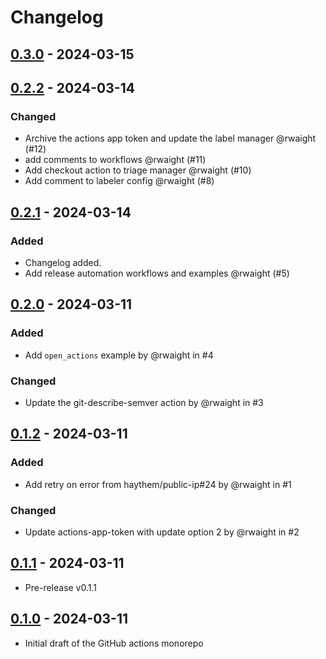 # Changelog

## [0.3.0] - 2024-03-15

## [0.2.2] - 2024-03-14

### Changed

- Archive the actions app token and update the label manager @rwaight (#12)
- add comments to workflows @rwaight (#11)
- Add checkout action to triage manager @rwaight (#10)
- Add comment to labeler config @rwaight (#8)

## [0.2.1] - 2024-03-14

### Added

- Changelog added.
- Add release automation workflows and examples @rwaight (#5)

## [0.2.0] - 2024-03-11

### Added

- Add `open_actions` example by @rwaight in #4

### Changed

- Update the git-describe-semver action by @rwaight in #3

## [0.1.2] - 2024-03-11

### Added

- Add retry on error from haythem/public-ip#24 by @rwaight in #1

### Changed

- Update actions-app-token with update option 2 by @rwaight in #2

## [0.1.1] - 2024-03-11

- Pre-release v0.1.1

## [0.1.0] - 2024-03-11

- Initial draft of the GitHub actions monorepo

[0.3.0]: https://github.com/rwaight/actions/compare/v0.2.2...v0.3.0

[0.2.2]: https://github.com/rwaight/actions/compare/v0.2.1...v0.2.2

[0.2.1]: https://github.com/rwaight/actions/compare/v0.2.0...v0.2.1

[0.2.0]: https://github.com/rwaight/actions/compare/v0.1.2...v0.2.0

[0.1.2]: https://github.com/rwaight/actions/compare/v0.1.1...v0.1.2

[0.1.1]: https://github.com/rwaight/actions/compare/v0.1.0...v0.1.1

[0.1.0]: https://github.com/rwaight/actions/releases/tag/v0.1.0
